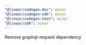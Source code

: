 ```yaml
---
"@linear/codegen-doc": minor
"@linear/codegen-sdk": minor
"@linear/codegen-test": minor
"@linear/sdk": minor
---
```


Remove graphql-request dependency
